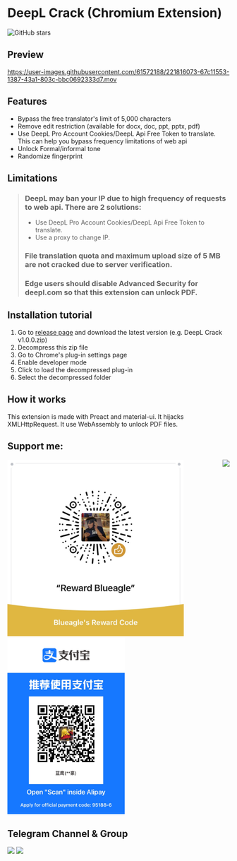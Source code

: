 # DeepL Crack (Chromium Extension)
![GitHub stars](https://img.shields.io/github/stars/blueagler/DeepL-Crack?style=flat)

## Preview
https://user-images.githubusercontent.com/61572188/221816073-67c11553-1387-43a1-803c-bbc0692333d7.mov

## Features
- Bypass the free translator's limit of 5,000 characters
- Remove edit restriction (available for docx, doc, ppt, pptx, pdf)
- Use DeepL Pro Account Cookies/DeepL Api Free Token to translate. This can help you bypass frequency limitations of web api
- Unlock Formal/informal tone
- Randomize fingerprint

## Limitations
> ### DeepL may ban your IP due to high frequency of requests to web api. There are 2 solutions:
> - Use DeepL Pro Account Cookies/DeepL Api Free Token to translate.
> - Use a proxy to change IP.
> ### File translation quota and maximum upload size of 5 MB are not cracked due to server verification.
> ### Edge users should disable Advanced Security for deepl.com so that this extension can unlock PDF.

## Installation tutorial
1. Go to [release page](https://github.com/blueagler/DeepL-Crack/releases) and download the latest version (e.g. DeepL Crack v1.0.0.zip)
2. Decompress this zip file
3. Go to Chrome's plug-in settings page
4. Enable developer mode
5. Click to load the decompressed plug-in
6. Select the decompressed folder

## How it works
This extension is made with Preact and material-ui. It hijacks XMLHttpRequest. It use WebAssembly to unlock PDF files. 

## Support me:
<a href="https://www.buymeacoffee.com/blueagler"><img src="https://cdn.buymeacoffee.com/buttons/v2/default-yellow.png" height="50" align="right"/></a>
<img src="https://github.com/blueagler/blueagler/raw/main/assets/wechat_reward_code.JPG" height="400"/>
<img src="https://github.com/blueagler/blueagler/raw/main/assets/alipay_reward_code.JPG" height="400"/>

## Telegram Channel & Group
<a href="https://t.me/DeepL_Crack_Announcement"><img src="https://user-images.githubusercontent.com/61572188/221822226-47c6469b-06b6-4151-9ad6-36a3da10b2b7.jpg" width="300px"/></a>
<a href="https://t.me/DeepL_Crack"><img src="https://user-images.githubusercontent.com/61572188/221823275-8ff3b6a7-cf00-438e-800a-050bd96bdadc.jpg" width="300px"/></a>

